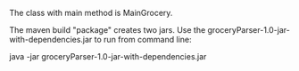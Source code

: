The class with main method is MainGrocery.

The maven build "package" creates two jars. Use the groceryParser-1.0-jar-with-dependencies.jar to run from command line:

java -jar groceryParser-1.0-jar-with-dependencies.jar

